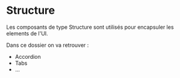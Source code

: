 # Structure

Les composants de type Structure sont utilisés pour encapsuler les elements de l'UI.

Dans ce dossier on va retrouver :

-   Accordion
-   Tabs
-   ...
